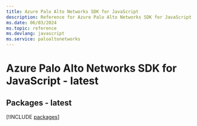 ```yaml
---
title: Azure Palo Alto Networks SDK for JavaScript
description: Reference for Azure Palo Alto Networks SDK for JavaScript
ms.date: 06/03/2024
ms.topic: reference
ms.devlang: javascript
ms.service: paloaltonetworks
---
```

# Azure Palo Alto Networks SDK for JavaScript - latest
## Packages - latest
[!INCLUDE [packages](palo-alto-networks-index.md)]